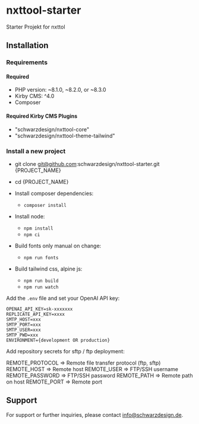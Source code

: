 # nxttool-starter
Starter Projekt for nxttol

## Installation

### Requirements

#### Required

- PHP version: ~8.1.0, ~8.2.0, or ~8.3.0
- Kirby CMS: ^4.0
- Composer

#### Required Kirby CMS Plugins

- "schwarzdesign/nxttool-core"
- "schwarzdesign/nxttool-theme-tailwind"

### Install a new project

- git clone git@github.com:schwarzdesign/nxttool-starter.git {PROJECT_NAME}
- cd {PROJECT_NAME}

- Install composer dependencies:
    - `composer install`
- Install node:
    - `npm install`
    - `npm ci`
- Build fonts only manual on change:
    - `npm run fonts`   
- Build tailwind css, alpine js:
    - `npm run build`
    - `npm run watch`

Add the `.env` file and set your OpenAI API key:

```dotenv
OPENAI_API_KEY=sk-xxxxxxx
REPLICATE_API_KEY=xxxx
SMTP_HOST=xxx
SMTP_PORT=xxx
SMTP_USER=xxx
SMTP_PWD=xxx
ENVIRONMENT={development OR production}

```

Add repository secrets for sftp / ftp deployment:

REMOTE_PROTOCOL => Remote file transfer protocol (ftp, sftp)
REMOTE_HOST => Remote host
REMOTE_USER => 	FTP/SSH username
REMOTE_PASSWORD => FTP/SSH password
REMOTE_PATH => Remote path on host
REMOTE_PORT => Remote port



## Support

For support or further inquiries, please contact [info@schwarzdesign.de](mailto:info@schwarzdesign.de).
